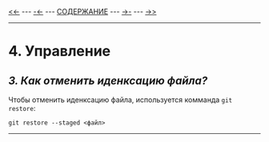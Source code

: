 [<<-](./3-1.md) ---
[-<-](./4-2.md) ---
[СОДЕРЖАНИЕ](./README.md) ---
[->-](./4-4.md) ---
[->>](./5-1.md)

---

# **4. Управление**
## *3. Как отменить иденксацию файла?*
Чтобы отменить иденксацию файла, используется комманда `git restore`:
```
git restore --staged <файл>
```
---